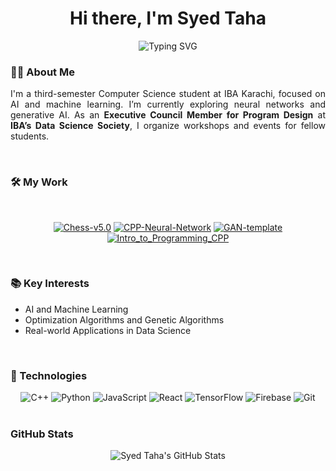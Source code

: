 <!-- GitHub Profile README -->

<h1 align="center">Hi there, I'm Syed Taha</h1>

<div align="center">
    <img src="https://readme-typing-svg.herokuapp.com?font=Cascadia+Code+Mono&weight=500&pause=1000&color=00F7F7&center=true&vCenter=true&width=600&lines=Executive+Council+@DSS+IBA;Teaching+Assistant+@IBA;xSWE+Fellow+@Headstarter;CS+Student+@IBA,+Karachi" alt="Typing SVG" />
</div>


### 👨‍💻 About Me

<p align="justify">
  I'm a third-semester Computer Science student at IBA Karachi, focused on AI and machine learning. I’m currently exploring neural networks and generative AI. As an <b>Executive Council Member for Program Design</b> at <b>IBA’s Data Science Society</b>, I organize workshops and events for fellow students.
</p>

</br>

### 🛠️ My Work

</br>

<div align="center">
    
[![Chess-v5.0](https://img.shields.io/badge/Chess--v5.0-FF4757?style=for-the-badge&logo=cplusplus&logoColor=white&height=20)](https://github.com/syedtaha22/Chess-v5.0)
[![CPP-Neural-Network](https://img.shields.io/badge/CPP--Neural--Network-00B894?style=for-the-badge&logo=cplusplus&logoColor=white&height=20)](https://github.com/syedtaha22/CPP-Neural-Network)
[![GAN-template](https://img.shields.io/badge/GAN--template-5F27CD?style=for-the-badge&logo=tensorflow&logoColor=white&height=20)](https://github.com/syedtaha22/GAN-template)
[![Intro_to_Programming_CPP](https://img.shields.io/badge/Intro_to_Programming_CPP-1DD1A1?style=for-the-badge&logo=cplusplus&logoColor=white&height=20)](https://github.com/syedtaha22/Intro-to-Programming-CPP)

</div>

</br>

### 📚 Key Interests

- AI and Machine Learning
- Optimization Algorithms and Genetic Algorithms
- Real-world Applications in Data Science

</br>

### 🔧 Technologies

<div align="center">
  <img src="https://img.icons8.com/color/48/000000/c-plus-plus-logo.png" alt="C++" />
  <img src="https://img.icons8.com/color/48/000000/python.png" alt="Python" />
  <img src="https://img.icons8.com/color/48/000000/javascript.png" alt="JavaScript" />
  <img src="https://img.icons8.com/color/48/000000/react-native.png" alt="React" />
  <img src="https://img.icons8.com/color/48/000000/tensorflow.png" alt="TensorFlow" />
  <img src="https://img.icons8.com/color/48/000000/firebase.png" alt="Firebase" />
  <img src="https://img.icons8.com/color/48/000000/git.png" alt="Git" />
</div>

</br>

### GitHub Stats

<div align="center">
      <img align="center" src="https://streak-stats.demolab.com?user=syedtaha22&theme=transparent&hide_border=true&ring=FB8C00&fire=FB8C00&sideLabels=E0E0E0&currStreakLabel=E0E0E0&currStreakNum=E0E0E0&sideNums=E0E0E0&dates=E0E0E0&background=90%2C04253F%2C810000" alt="Syed Taha's GitHub Stats" />
</div>
</br>
